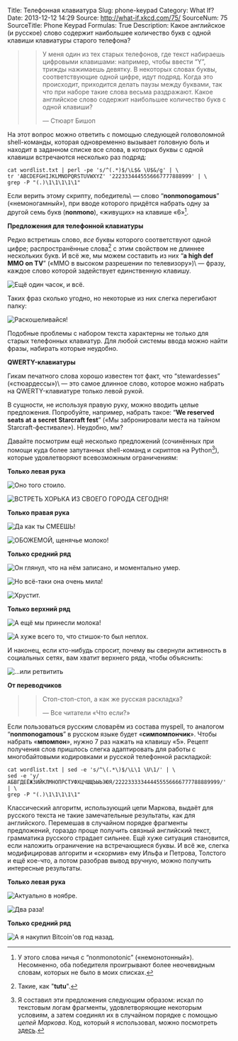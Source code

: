 Title: Телефонная клавиатура
Slug: phone-keypad
Category: What If?
Date: 2013-12-12 14:29
Source: http://what-if.xkcd.com/75/
SourceNum: 75
SourceTitle: Phone Keypad
Formulas: True
Description: Какое английское (и русское) слово содержит наибольшее количество букв с одной клавиши клавиатуры старого телефона?

>> У меня один из тех старых телефонов, где текст набираешь цифровыми клавишами: например, чтобы ввести “Y”, трижды нажимаешь девятку. В некоторых словах буквы, соответствующие одной цифре, идут подряд. Когда это происходит, приходится делать паузы между буквами, так что при наборе такие слова весьма раздражают. Какое английское слово содержит наибольшее количество букв с одной клавиши?
>>
>> — Стюарт Бишоп

На этот вопрос можно ответить с помощью следующей головоломной shell-команды, которая одновременно вызывает головную боль и находит в заданном списке все слова, в которых буквы с одной клавиши встречаются несколько раз подряд:

```
cat wordlist.txt | perl -pe 's/^(.*)$/\L$& \U$&/g' | \
tr 'ABCDEFGHIJKLMNOPQRSTUVWXYZ' '2223334445556667777888999' | \
grep -P "(.)\1\1\1\1\1"
```

Если верить этому скрипту, победитель\ — слово “**nonmonogamous**” («немоногамный»), при вводе которого придётся набрать одну за другой семь букв (**nonmono**), «живущих» на клавише «6»[^1].

[^1]: У этого слова ничья с “nonmonotonic” («немонотонный»). Несомненно, оба победителя проигрывают более неочевидным словам, которых не было в моих списках.

**Предложения для телефонной клавиатуры**

Редко встретишь слово, _все_ буквы которого соответствуют одной цифре; распространённые слова[^2] с этим свойством не длиннее нескольких букв. И всё же, мы можем составить из них “**a high def MMO on TV**” («MMO в высоком разрешении по телевизору»)\ — фразу, каждое слово которой задействует единственную клавишу.

[^2]: Такие, как "**tutu**".

![](/uploads/075-phone-keypad/t9_mmo_ru.png "Ещё один часок, и всё.")

Таких фраз сколько угодно, но некоторые из них слегка перегибают палку:

![](/uploads/075-phone-keypad/t9_mom_ru.png "Раскошеливайся!")

Подобные проблемы с набором текста характерны не только для старых телефонных клавиатур. Для любой системы ввода можно найти фразы, набирать которые неудобно.

**QWERTY-клавиатуры**

Гикам печатного слова хорошо известен тот факт, что “stewardesses” («стюардессы»)\ — это самое длинное слово, которое можно набрать на QWERTY-клавиатуре только левой рукой.

В сущности, не используя правую руку, можно вводить целые предложения. Попробуйте, например, набрать такое: “**We reserved seats at a secret Starcraft fest**” («Мы забронировали места на тайном Starcraft-фестивале»). Неудобно, мм?

Давайте посмотрим ещё несколько предложений (сочинённых при помощи куда более запутанных shell-команд и скриптов на Python[^3]), которые удовлетворяют всевозможным ограничениям:

[^3]: Я составил эти предложения следующим образом: искал по текстовым логам фрагменты, удовлетворяющие некоторым условиям, а затем соединял их в случайном порядке с помощью _цепей Маркова_. Код, который я использовал, можно посмотреть [здесь][1].

**Только левая рука**

![](/uploads/075-phone-keypad/t9_arrested_ru.png "Оно того стоило.")

![](/uploads/075-phone-keypad/t9_ferret_ru.png "ВСТРЕТЬ ХОРЬКА ИЗ СВОЕГО ГОРОДА СЕГОДНЯ!")

**Только правая рука**

![](/uploads/075-phone-keypad/t9_honolulu_ru.png "Да как ты СМЕЕШЬ!")

![](/uploads/075-phone-keypad/t9_milk_ru.png "ОБОЖЕМОЙ, щенячье молоко!")

**Только средний ряд**

![](/uploads/075-phone-keypad/t9_galahad_ru.png "Он глянул, что на нём записано, и моментально умер.")

![](/uploads/075-phone-keypad/t9_sasha_ru.png "Но всё-таки она очень мила!")

![](/uploads/075-phone-keypad/t9_salad_ru.png "Хрустит.")

**Только верхний ряд**

![](/uploads/075-phone-keypad/t9_puppy_ru.png "А ещё мы принесли молока!")

![](/uploads/075-phone-keypad/t9_poetry_ru.png "А хуже всего то, что стишок-то был неплох.")

И наконец, если кто-нибудь спросит, почему вы свернули активность в социальных сетях, вам хватит верхнего ряда, чтобы объяснить:

![](/uploads/075-phone-keypad/t9_tweet_ru.png "…или ретвитить")

**От переводчиков**

>> Стоп-стоп-стоп, а как же русская раскладка?
>>
>> — Все читатели «Что если?»

Если пользоваться русским словарём из состава myspell, то аналогом “**nonmonogamous**” в русском языке будет «**симпомпончик**». Чтобы набрать «**мпомпон**», нужно 7 раз нажать на клавишу «5». Рецепт получения слов пришлось слегка адаптировать для работы с многобайтовыми кодировками и русской телефонной раскладкой:

```
cat wordlist.txt | sed -e 's/^\(.*\)$/\L\1 \U\1/' | \
sed -e 'y/АБВГДЕЁЖЗИЙКЛМНОПРСТУФХЦЧШЩЪЫЬЭЮЯ/222233333444455556666777788889999/' | \
grep -P "(.)\1\1\1\1\1"
```

Классический алгоритм, использующий цепи Маркова, выдаёт для русского текста не такие замечательные результаты, как для английского. Перемешав в случайном порядке фрагменты предложений, гораздо проще получить связный английский текст, грамматика русского страдает сильнее. Ещё хуже ситуация становится, если наложить ограничение на встречающиеся буквы. И всё же, слегка модифицировав алгоритм и «скормив» ему Ильфа и Петрова, Толстого и ещё кое-что, а потом разобрав вывод вручную, можно получить интересные результаты.

**Только левая рука**

![](/uploads/075-phone-keypad/chtoesli_mustache.png "Актуально в ноябре.")

![](/uploads/075-phone-keypad/chtoesli_kin_dza_dza.png "Два раза!")

**Только средний ряд**

![](/uploads/075-phone-keypad/chtoesli_btc.png "А я накупил Bitcoin\'ов год назад.")

[1]: http://xkcd.com/markov.py.txt
